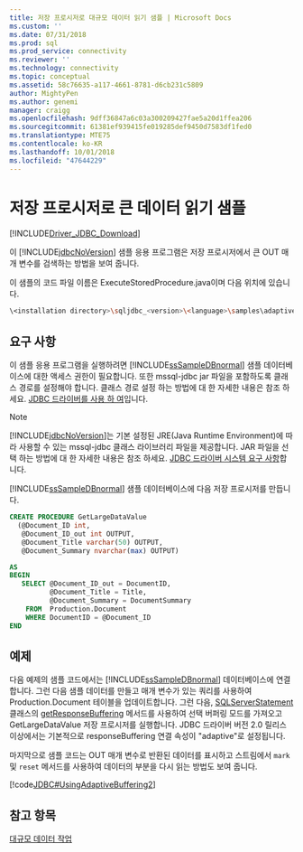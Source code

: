 ```yaml
---
title: 저장 프로시저로 대규모 데이터 읽기 샘플 | Microsoft Docs
ms.custom: ''
ms.date: 07/31/2018
ms.prod: sql
ms.prod_service: connectivity
ms.reviewer: ''
ms.technology: connectivity
ms.topic: conceptual
ms.assetid: 58c76635-a117-4661-8781-d6cb231c5809
author: MightyPen
ms.author: genemi
manager: craigg
ms.openlocfilehash: 9dff36847a6c03a300209427fae5a20d1ffea206
ms.sourcegitcommit: 61381ef939415fe019285def9450d7583df1fed0
ms.translationtype: MTE75
ms.contentlocale: ko-KR
ms.lasthandoff: 10/01/2018
ms.locfileid: "47644229"
---
```

# <a name="reading-large-data-with-stored-procedures-sample"></a>저장 프로시저로 큰 데이터 읽기 샘플

[!INCLUDE[Driver_JDBC_Download](../../../includes/driver_jdbc_download.md)]

이 [!INCLUDE[jdbcNoVersion](../../../includes/jdbcnoversion_md.md)] 샘플 응용 프로그램은 저장 프로시저에서 큰 OUT 매개 변수를 검색하는 방법을 보여 줍니다.

이 샘플의 코드 파일 이름은 ExecuteStoredProcedure.java이며 다음 위치에 있습니다.

```bash
\<installation directory>\sqljdbc_<version>\<language>\samples\adaptive
```

## <a name="requirements"></a>요구 사항

이 샘플 응용 프로그램을 실행하려면 [!INCLUDE[ssSampleDBnormal](../../../includes/sssampledbnormal_md.md)] 샘플 데이터베이스에 대한 액세스 권한이 필요합니다. 또한 mssql-jdbc jar 파일을 포함하도록 클래스 경로를 설정해야 합니다. 클래스 경로 설정 하는 방법에 대 한 자세한 내용은 참조 하세요. [JDBC 드라이버를 사용 하 여](../../../connect/jdbc/using-the-jdbc-driver.md)입니다.

> [!NOTE]  
> [!INCLUDE[jdbcNoVersion](../../../includes/jdbcnoversion_md.md)]는 기본 설정된 JRE(Java Runtime Environment)에 따라 사용할 수 있는 mssql-jdbc 클래스 라이브러리 파일을 제공합니다. JAR 파일을 선택 하는 방법에 대 한 자세한 내용은 참조 하세요. [JDBC 드라이버 시스템 요구 사항](../../../connect/jdbc/system-requirements-for-the-jdbc-driver.md)합니다.

[!INCLUDE[ssSampleDBnormal](../../../includes/sssampledbnormal_md.md)] 샘플 데이터베이스에 다음 저장 프로시저를 만듭니다.

```sql
CREATE PROCEDURE GetLargeDataValue
  (@Document_ID int,
   @Document_ID_out int OUTPUT,
   @Document_Title varchar(50) OUTPUT,  
   @Document_Summary nvarchar(max) OUTPUT)  

AS
BEGIN
   SELECT @Document_ID_out = DocumentID,
          @Document_Title = Title,  
          @Document_Summary = DocumentSummary
    FROM  Production.Document  
    WHERE DocumentID = @Document_ID  
END  
```

## <a name="example"></a>예제

다음 예제의 샘플 코드에서는 [!INCLUDE[ssSampleDBnormal](../../../includes/sssampledbnormal_md.md)] 데이터베이스에 연결합니다. 그런 다음 샘플 데이터를 만들고 매개 변수가 있는 쿼리를 사용하여 Production.Document 테이블을 업데이트합니다. 그런 다음, [SQLServerStatement](../../../connect/jdbc/reference/sqlserverstatement-class.md) 클래스의 [getResponseBuffering](../../../connect/jdbc/reference/getresponsebuffering-method-sqlserverstatement.md) 메서드를 사용하여 선택 버퍼링 모드를 가져오고 GetLargeDataValue 저장 프로시저를 실행합니다. JDBC 드라이버 버전 2.0 릴리스 이상에서는 기본적으로 responseBuffering 연결 속성이 "adaptive"로 설정됩니다.

마지막으로 샘플 코드는 OUT 매개 변수로 반환된 데이터를 표시하고 스트림에서 `mark` 및 `reset` 메서드를 사용하여 데이터의 부분을 다시 읽는 방법도 보여 줍니다.

[!code[JDBC#UsingAdaptiveBuffering2](../../../connect/jdbc/codesnippet/Java/reading-large-data-with-_1_1.java)]

## <a name="see-also"></a>참고 항목

[대규모 데이터 작업](../../../connect/jdbc/code-samples/working-with-large-data.md)
